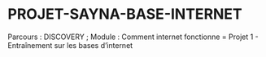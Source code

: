 # PROJET-SAYNA-BASE-INTERNET
Parcours : DISCOVERY ; Module : Comment internet fonctionne = Projet 1 - Entraînement sur les bases d’internet
